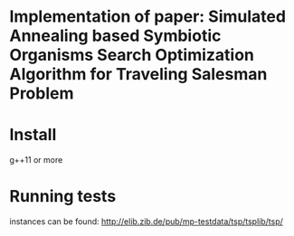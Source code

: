 
# Implementation of paper: Simulated Annealing based Symbiotic Organisms Search Optimization Algorithm for Traveling Salesman Problem

# Install 
g++11 or more

# Running tests
instances can be found: 
http://elib.zib.de/pub/mp-testdata/tsp/tsplib/tsp/
